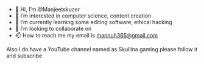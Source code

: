 - 👋 Hi, I’m @Manjeetskuzer
- 👀 I’m interested in computer science, content creation
- 🌱 I’m currently learning some editing software, ethical hacking
- 💞️ I’m looking to collaborate on 
- 📫 How to reach me my email is mannuh365@gmail.com

Also I do have a YouTube channel named as Skulllna gaming please follow it and subscribe

<!---
Manjeetskuzer/Manjeetskuzer is a ✨ special ✨ repository because its `README.md` (this file) appears on your GitHub profile.
You can click the Preview link to take a look at your changes.
--->
